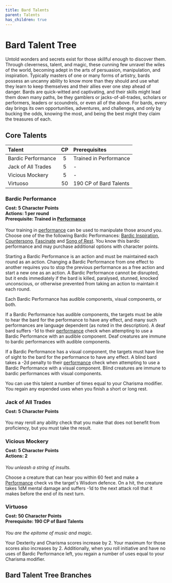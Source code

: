 ```yaml
---
title: Bard Talents
parent: Talents
has_children: true
---
```


# Bard Talent Tree
Untold wonders and secrets exist for those skillful enough to discover them. Through cleverness, talent, and magic, these cunning few unravel the wiles of the world, becoming adept in the arts of persuasion, manipulation, and inspiration. Typically masters of one or many forms of artistry, bards possess an uncanny ability to know more than they should and use what they learn to keep themselves and their allies ever one step ahead of danger. Bards are quick-witted and captivating, and their skills might lead them down many paths, be they gamblers or jacks-of-all-trades, scholars or performers, leaders or scoundrels, or even all of the above. For bards, every day brings its own opportunities, adventures, and challenges, and only by bucking the odds, knowing the most, and being the best might they claim the treasures of each.

## Core Talents

| Talent | CP | Prerequisites |
|:-------|:--:|:--------------|
| Bardic Performance  | 5  | Trained in Performance |
| Jack of All Trades  | 5  | - |
| Vicious Mockery     | 5  | - |
| Virtuoso            | 50 | 190 CP of Bard Talents |

### Bardic Performance

<div style="margin-top:-10px;"></div>

#### **Cost:** 5 Character Points<br>**Actions:** 1 per round<br>**Prerequisite:** Trained in [Performance](https://stormchaserroleplaying.com/stormchaserRPG/Skills/Performance/)
Your training in [performance](https://stormchaserroleplaying.com/stormchaserRPG/Skills/Performance/) can be used to manipulate those around you. Choose one of the the following Bardic Performances: [Bardic Inspiration](https://stormchaserroleplaying.com/stormchaserRPG/Talents/Bard/Performances/#bardic-inspiration), [Countersong](https://stormchaserroleplaying.com/stormchaserRPG/Talents/Bard/Performances/#countersong), [Fascinate](https://stormchaserroleplaying.com/stormchaserRPG/Talents/Bard/Performances/#fascinate) and [Song of Rest](https://stormchaserroleplaying.com/stormchaserRPG/Talents/Bard/Performances/#song-of-rest). You know this bardic performance and may purchase additional options with character points.

Starting a Bardic Performance is an action and must be maintained each round as an action. Changing a Bardic Performance from one effect to another requires you to stop the previous performance as a free action and start a new one as an action. A Bardic Performance cannot be disrupted, but it ends immediately if the bard is killed, paralysed, stunned, knocked unconscious, or otherwise prevented from taking an action to maintain it each round.

Each Bardic Performance has audible components, visual components, or both.

If a Bardic Performance has audible components, the targets must be able to hear the bard for the performance to have any effect, and many such performances are language dependent (as noted in the description). A deaf bard suffers -1d to their [performance](https://stormchaserroleplaying.com/stormchaserRPG/Skills/Performance/) check when attempting to use a Bardic Performance with an audible component. Deaf creatures are immune to bardic performances with audible components.

If a Bardic Performance has a visual component, the targets must have line of sight to the bard for the performance to have any effect. A blind bard takes a -2d penalty to their [performance](https://stormchaserroleplaying.com/stormchaserRPG/Skills/Performance/) check when attempting to use a Bardic Performance with a visual component. Blind creatures are immune to bardic performances with visual components.

You can use this talent a number of times equal to your Charisma modifier. You regain any expended uses when you finish a short or long rest.

### Jack of All Trades

<div style="margin-top:-10px;"></div>

#### **Cost:** 5 Character Points
You may reroll any ability check that you make that does not benefit from proficiency, but you must take the result.

### Vicious Mockery

<div style="margin-top:-10px;"></div>

#### **Cost:** 5 Character Points<br>**Actions:** 2
*You unleash a string of insults.*

Choose a creature that can hear you within 60 feet and make a [Performance](https://stormchaserroleplaying.com/stormchaserRPG/Skills/Performance/) check vs the target's Wisdom defence. On a hit, the creature takes 1dM mental damage and suffers -1d to the next attack roll that it makes before the end of its next turn.

### Virtuoso

<div style="margin-top:-10px;"></div>

#### **Cost:** 50 Character Points<br>**Prerequisite:** 190 CP of Bard Talents
*You are the epitome of music and magic.*

Your Dexterity and Charisma scores increase by 2. Your maximum for those scores also increases by 2. Additionally, when you roll initiative and have no uses of Bardic Performance left, you regain a number of uses equal to your Charisma modifier.

## Bard Talent Tree Branches
